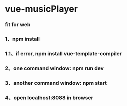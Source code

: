 # vue-musicPlayer

### fit for web 
### 1、npm install
### 1.1、if error, npm install vue-template-compiler
### 2、one command window: npm run dev
### 3、another command window: npm start 
### 4、open localhost:8088 in browser
